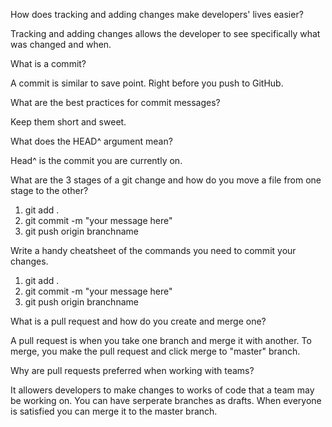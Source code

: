How does tracking and adding changes make developers' lives easier?

Tracking and adding changes allows the developer to see specifically what was changed and when. 

What is a commit?

A commit is similar to save point. Right before you push to GitHub.

What are the best practices for commit messages?

Keep them short and sweet. 

What does the HEAD^ argument mean?

Head^ is the commit you are currently on.

What are the 3 stages of a git change and how do you move a file from one stage to the other?

1) git add .
2) git commit -m "your message here"
3) git push origin branchname

Write a handy cheatsheet of the commands you need to commit your changes.

1) git add .
2) git commit -m "your message here"
3) git push origin branchname

What is a pull request and how do you create and merge one?

A pull request is when you take one branch and merge it with another. To merge, you make the pull request and click merge to "master" branch.

Why are pull requests preferred when working with teams?

It allowers developers to make changes to works of code that a team may be working on. You can have serperate branches as drafts. When everyone is satisfied you can merge it to the master branch.